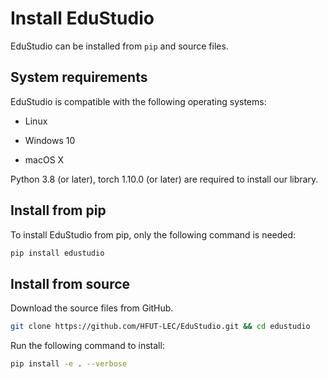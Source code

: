 # Install EduStudio

EduStudio can be installed from ``pip`` and source files.

## System requirements

EduStudio is compatible with the following operating systems:

- Linux

- Windows 10

- macOS X  

Python 3.8 (or later), torch 1.10.0 (or later) are required to install our library. 

## Install from pip

To install EduStudio from pip, only the following command is needed:

```bash
pip install edustudio
```

## Install from source

Download the source files from GitHub.

```bash
git clone https://github.com/HFUT-LEC/EduStudio.git && cd edustudio
```

Run the following command to install:

```bash
pip install -e . --verbose
```

